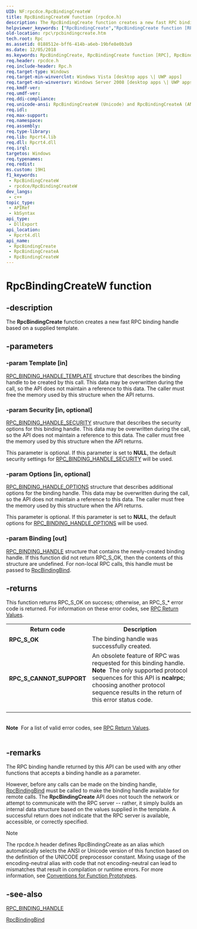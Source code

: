 ```yaml
---
UID: NF:rpcdce.RpcBindingCreateW
title: RpcBindingCreateW function (rpcdce.h)
description: The RpcBindingCreate function creates a new fast RPC binding handle based on a supplied template.
helpviewer_keywords: ["RpcBindingCreate","RpcBindingCreate function [RPC]","RpcBindingCreateA","RpcBindingCreateW","rpc.rpcbindingcreate","rpcdce/RpcBindingCreate","rpcdce/RpcBindingCreateA","rpcdce/RpcBindingCreateW"]
old-location: rpc\rpcbindingcreate.htm
tech.root: Rpc
ms.assetid: 0188512e-bff6-414b-a6eb-19bfe8e0b3a9
ms.date: 12/05/2018
ms.keywords: RpcBindingCreate, RpcBindingCreate function [RPC], RpcBindingCreateA, RpcBindingCreateW, rpc.rpcbindingcreate, rpcdce/RpcBindingCreate, rpcdce/RpcBindingCreateA, rpcdce/RpcBindingCreateW
req.header: rpcdce.h
req.include-header: Rpc.h
req.target-type: Windows
req.target-min-winverclnt: Windows Vista [desktop apps \| UWP apps]
req.target-min-winversvr: Windows Server 2008 [desktop apps \| UWP apps]
req.kmdf-ver: 
req.umdf-ver: 
req.ddi-compliance: 
req.unicode-ansi: RpcBindingCreateW (Unicode) and RpcBindingCreateA (ANSI)
req.idl: 
req.max-support: 
req.namespace: 
req.assembly: 
req.type-library: 
req.lib: Rpcrt4.lib
req.dll: Rpcrt4.dll
req.irql: 
targetos: Windows
req.typenames: 
req.redist: 
ms.custom: 19H1
f1_keywords:
 - RpcBindingCreateW
 - rpcdce/RpcBindingCreateW
dev_langs:
 - c++
topic_type:
 - APIRef
 - kbSyntax
api_type:
 - DllExport
api_location:
 - Rpcrt4.dll
api_name:
 - RpcBindingCreate
 - RpcBindingCreateA
 - RpcBindingCreateW
---
```


# RpcBindingCreateW function


## -description

The <b>RpcBindingCreate</b> function creates a new fast RPC binding handle based on a supplied template.

## -parameters

### -param Template [in]

<a href="https://docs.microsoft.com/windows/desktop/api/rpcdce/ns-rpcdce-rpc_binding_handle_template_v1_a">RPC_BINDING_HANDLE_TEMPLATE</a> structure that describes the binding handle to be created by this call. This data may be overwritten during the call, so the API does not maintain a reference to this data. The caller must free the memory used by this structure when the API returns.

### -param Security [in, optional]

<a href="https://docs.microsoft.com/windows/desktop/api/rpcdce/ns-rpcdce-rpc_binding_handle_security_v1_a">RPC_BINDING_HANDLE_SECURITY</a> structure that describes the security options for this binding handle. This data may be overwritten during the call, so the API does not maintain a reference to this data. The caller must free the memory used by this structure when the API returns.

This parameter is optional. If this parameter is set to <b>NULL</b>, the default security settings for <a href="https://docs.microsoft.com/windows/desktop/api/rpcdce/ns-rpcdce-rpc_binding_handle_security_v1_a">RPC_BINDING_HANDLE_SECURITY</a> will be used.

### -param Options [in, optional]

<a href="https://docs.microsoft.com/windows/desktop/api/rpcdce/ns-rpcdce-rpc_binding_handle_options_v1">RPC_BINDING_HANDLE_OPTIONS</a> structure that describes additional options for the binding handle. This data may be overwritten during the call, so the API does not maintain a reference to this data. The caller must free the memory used by this structure when the API returns.

This parameter is optional. If this parameter is set to <b>NULL</b>, the default options for <a href="https://docs.microsoft.com/windows/desktop/api/rpcdce/ns-rpcdce-rpc_binding_handle_options_v1">RPC_BINDING_HANDLE_OPTIONS</a> will be used.

### -param Binding [out]

<a href="https://docs.microsoft.com/windows/desktop/Rpc/rpc-binding-handle">RPC_BINDING_HANDLE</a> structure that contains the newly-created binding handle. If this function did not return RPC_S_OK, then the contents of this structure are undefined. For non-local RPC calls, this handle must be passed to <a href="https://docs.microsoft.com/windows/desktop/api/rpcasync/nf-rpcasync-rpcbindingbind">RpcBindingBind</a>.

## -returns

This function returns RPC_S_OK on success; otherwise, an RPC_S_* error code is returned. For information on these error codes, see <a href="https://docs.microsoft.com/windows/desktop/Rpc/rpc-return-values">RPC Return Values</a>.

<table>
<tr>
<th>Return code</th>
<th>Description</th>
</tr>
<tr>
<td width="40%">
<dl>
<dt><b>RPC_S_OK</b></dt>
</dl>
</td>
<td width="60%">
The binding handle was successfully created.

</td>
</tr>
<tr>
<td width="40%">
<dl>
<dt><b>RPC_S_CANNOT_SUPPORT</b></dt>
</dl>
</td>
<td width="60%">
An obsolete feature of RPC was requested for this binding handle.

<div class="alert"><b>Note</b>  The only supported protocol sequences for this API is <b>ncalrpc</b>; choosing another protocol sequence results in the return of this error status code.</div>
<div> </div>
</td>
</tr>
</table>
 

<div class="alert"><b>Note</b>  For a list of valid error codes, see 
<a href="https://docs.microsoft.com/windows/desktop/Rpc/rpc-return-values">RPC Return Values</a>.</div>
<div> </div>

## -remarks

The RPC binding handle returned by this API can be used with any other functions that accepts a binding handle as a parameter.

However, before any calls can be made on the binding handle, <a href="https://docs.microsoft.com/windows/desktop/api/rpcasync/nf-rpcasync-rpcbindingbind">RpcBindingBind</a> must be called to make the binding handle available for remote calls. The <b>RpcBindingCreate</b> API does not touch the network or attempt to communicate with the RPC server -- rather, it simply builds an internal data structure based on the values supplied in the template. A successful return does not indicate that the RPC server is available, accessible, or correctly specified.





> [!NOTE]
> The rpcdce.h header defines RpcBindingCreate as an alias which automatically selects the ANSI or Unicode version of this function based on the definition of the UNICODE preprocessor constant. Mixing usage of the encoding-neutral alias with code that not encoding-neutral can lead to mismatches that result in compilation or runtime errors. For more information, see [Conventions for Function Prototypes](/windows/win32/intl/conventions-for-function-prototypes).

## -see-also

<a href="https://docs.microsoft.com/windows/desktop/Rpc/rpc-binding-handle">RPC_BINDING_HANDLE</a>



<a href="https://docs.microsoft.com/windows/desktop/api/rpcasync/nf-rpcasync-rpcbindingbind">RpcBindingBind</a>

